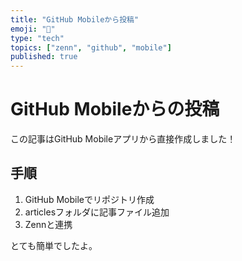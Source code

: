 ```yaml
---
title: "GitHub Mobileから投稿"
emoji: "📱"
type: "tech"
topics: ["zenn", "github", "mobile"]
published: true
---
```


# GitHub Mobileからの投稿

この記事はGitHub Mobileアプリから直接作成しました！

## 手順
1. GitHub Mobileでリポジトリ作成
2. articlesフォルダに記事ファイル追加
3. Zennと連携

とても簡単でしたよ。
